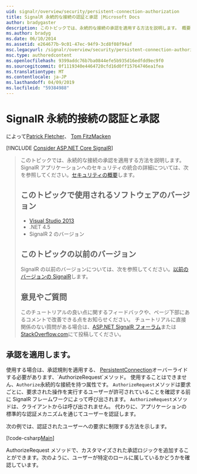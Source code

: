 ```yaml
---
uid: signalr/overview/security/persistent-connection-authorization
title: SignalR 永続的な接続の認証と承認 |Microsoft Docs
author: bradygaster
description: このトピックでは、永続的な接続の承認を適用する方法を説明します。 概要については、SignalR アプリケーションでは、セキュリティと統合しています.
ms.author: bradyg
ms.date: 06/10/2014
ms.assetid: e264677b-9c01-47ec-94f9-3cd8f08f94af
msc.legacyurl: /signalr/overview/security/persistent-connection-authorization
msc.type: authoredcontent
ms.openlocfilehash: 9399addc76b7ba0844efe5b935d16edfdd9ec9f0
ms.sourcegitcommit: 0f1119340e4464720cfd16d0ff15764746ea1fea
ms.translationtype: MT
ms.contentlocale: ja-JP
ms.lasthandoff: 04/09/2019
ms.locfileid: "59384988"
---
```

# <a name="authentication-and-authorization-for-signalr-persistent-connections"></a>SignalR 永続的接続の認証と承認

によって[Patrick Fletcher](https://github.com/pfletcher)、 [Tom FitzMacken](https://github.com/tfitzmac)

[!INCLUDE [Consider ASP.NET Core SignalR](~/includes/signalr/signalr-version-disambiguation.md)]

> このトピックでは、永続的な接続の承認を適用する方法を説明します。 SignalR アプリケーションへのセキュリティの統合の詳細については、次を参照してください。[セキュリティの概要](introduction-to-security.md)します。
>
> ## <a name="software-versions-used-in-this-topic"></a>このトピックで使用されるソフトウェアのバージョン
>
>
> - [Visual Studio 2013](https://my.visualstudio.com/Downloads?q=visual%20studio%202013)
> - .NET 4.5
> - SignalR 2 のバージョン
>
>
>
> ## <a name="previous-versions-of-this-topic"></a>このトピックの以前のバージョン
>
> SignalR の以前のバージョンについては、次を参照してください。[以前のバージョンの SignalR](../older-versions/index.md)します。
>
> ## <a name="questions-and-comments"></a>意見やご質問
>
> このチュートリアルの良い点に関するフィードバックや、ページ下部にあるコメントで改善できる点をお知らせください。 チュートリアルに直接関係のない質問がある場合は、[ASP.NET SignalR フォーラム](https://forums.asp.net/1254.aspx/1?ASP+NET+SignalR)または[StackOverflow.com](http://stackoverflow.com/)にて投稿してください。


## <a name="enforce-authorization"></a>承認を適用します。

使用する場合は、承認規則を適用する、 [PersistentConnection](https://msdn.microsoft.com/library/microsoft.aspnet.signalr.persistentconnection(v=vs.111).aspx)オーバーライドする必要があります、`AuthorizeRequest`メソッド。 使用することはできません、`Authorize`永続的な接続を持つ属性です。 `AuthorizeRequest`メソッドは要求ごとに、要求された操作を実行するユーザーが許可されていることを確認する前に SignalR フレームワークによって呼び出されます。 `AuthorizeRequest`メソッドは、クライアントからは呼び出されません。 代わりに、アプリケーションの標準的な認証メカニズムを通じてユーザーを認証します。

次の例では、認証されたユーザーへの要求に制限する方法を示します。

[!code-csharp[Main](persistent-connection-authorization/samples/sample1.cs)]

AuthorizeRequest メソッドで、カスタマイズされた承認ロジックを追加することができます。次のように、ユーザーが特定のロールに属しているかどうかを確認しています。
